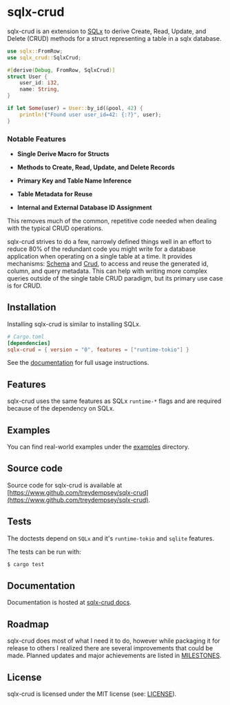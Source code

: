 # sqlx-crud

sqlx-crud is an extension to [SQLx](https://github.com/launchbadge/sqlx) to
derive Create, Read, Update, and Delete (CRUD) methods for a struct
representing a table in a sqlx database.

```rust
use sqlx::FromRow;
use sqlx_crud::SqlxCrud;

#[derive(Debug, FromRow, SqlxCrud)]
struct User {
    user_id: i32,
    name: String,
}

if let Some(user) = User::by_id(&pool, 42) {
    println!("Found user user_id=42: {:?}", user);
}
```

### Notable Features

* **Single Derive Macro for Structs**

* **Methods to Create, Read, Update, and Delete Records**

* **Primary Key and Table Name Inference**

* **Table Metadata for Reuse**

* **Internal and External Database ID Assignment**

This removes much of the common, repetitive code needed when dealing with
the typical CRUD operations.

sqlx-crud strives to do a few, narrowly defined things well in an effort
to reduce 80% of the redundant code you might write for a database
application when operating on a single table at a time. It provides
mechanisms: [Schema](./src/traits.rs) and [Crud](./src/traits.rs), to access
and reuse the generated id, column, and query metadata. This can help with
writing more complex queries outside of the single table CRUD paradigm, but
its primary use case is for CRUD.

## Installation

Installing sqlx-crud is similar to installing SQLx.

```toml
# Cargo.toml
[dependencies]
sqlx-crud = { version = "0", features = ["runtime-tokio"] }
```

See the [documentation](https://docs.rs/sqlx-crud/latest) for full usage
instructions.

## Features

sqlx-crud uses the same features as SQLx `runtime-*` flags and are required because of
the dependency on SQLx.

## Examples

You can find real-world examples under the [examples](./examples) directory.

## Source code

Source code for sqlx-crud is available at
[https://www.github.com/treydempsey/sqlx-crud](https://www.github.com/treydempsey/sqlx-crud).

## Tests

The doctests depend on `SQLx` and it's `runtime-tokio` and `sqlite`
features.

The tests can be run with:

```sh
$ cargo test
```

## Documentation

Documentation is hosted at [sqlx-crud docs](https://docs.rs/sqlx-crud/latest).

## Roadmap

sqlx-crud does most of what I need it to do, however while packaging it for
release to others I realized there are several improvements that could be made.
Planned updates and major achievements are listed in [MILESTONES](./MILESTONES).

## License

sqlx-crud is licensed under the MIT license (see: [LICENSE](./LICENSE)).
